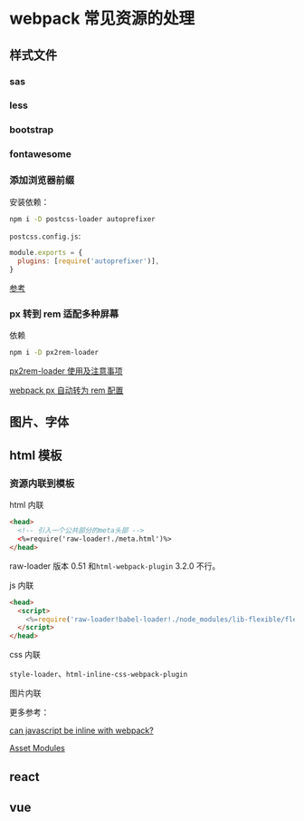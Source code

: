 # webpack 常见资源的处理

## 样式文件

### sas

### less

### bootstrap

### fontawesome

### 添加浏览器前缀

安装依赖：

```bash
npm i -D postcss-loader autoprefixer
```

`postcss.config.js`:

```js
module.exports = {
  plugins: [require('autoprefixer')],
}
```

[参考](https://blog.csdn.net/weixin_44523860/article/details/105529729)

### px 转到 rem 适配多种屏幕

依赖

```bash
npm i -D px2rem-loader
```

[px2rem-loader 使用及注意事项](https://zhuanlan.zhihu.com/p/76833513)

[webpack px 自动转为 rem 配置](https://blog.csdn.net/qq_44786836/article/details/119045906)

## 图片、字体

## html 模板

### 资源内联到模板

html 内联

```html
<head>
  <!-- 引入一个公共部分的meta头部 -->
  <%=require('raw-loader!./meta.html')%>
</head>
```

raw-loader 版本 0.51 和`html-webpack-plugin` 3.2.0 不行。

js 内联

```html
<head>
  <script>
    <%=require('raw-loader!babel-loader!./node_modules/lib-flexible/flexible.js') %>
  </script>
</head>
```

css 内联

`style-loader`、`html-inline-css-webpack-plugin`

图片内联

更多参考：

[can javascript be inline with webpack?](https://stackoverflow.com/questions/34961682/can-javascript-be-inline-with-webpack)

[Asset Modules](https://webpack.js.org/guides/asset-modules/)

## react

## vue
